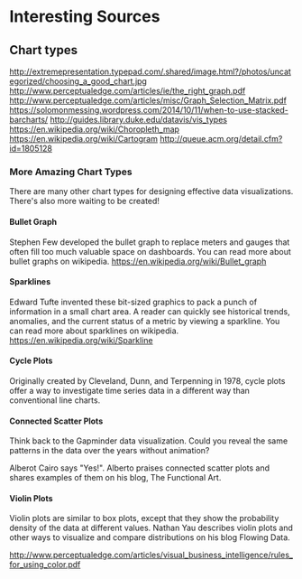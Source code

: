 # Interesting Sources
## Chart types
http://extremepresentation.typepad.com/.shared/image.html?/photos/uncategorized/choosing_a_good_chart.jpg
http://www.perceptualedge.com/articles/ie/the_right_graph.pdf
http://www.perceptualedge.com/articles/misc/Graph_Selection_Matrix.pdf
https://solomonmessing.wordpress.com/2014/10/11/when-to-use-stacked-barcharts/
http://guides.library.duke.edu/datavis/vis_types
https://en.wikipedia.org/wiki/Choropleth_map
https://en.wikipedia.org/wiki/Cartogram
http://queue.acm.org/detail.cfm?id=1805128

### More Amazing Chart Types
There are many other chart types for designing effective data visualizations. There's also more waiting to be created!

#### Bullet Graph

Stephen Few developed the bullet graph to replace meters and gauges that often fill too much valuable space on dashboards. You can read more about bullet graphs on wikipedia. https://en.wikipedia.org/wiki/Bullet_graph

#### Sparklines

Edward Tufte invented these bit-sized graphics to pack a punch of information in a small chart area. A reader can quickly see historical trends, anomalies, and the current status of a metric by viewing a sparkline. You can read more about sparklines on wikipedia. https://en.wikipedia.org/wiki/Sparkline

#### Cycle Plots

Originally created by Cleveland, Dunn, and Terpenning in 1978, cycle plots offer a way to investigate time series data in a different way than conventional line charts.

#### Connected Scatter Plots

Think back to the Gapminder data visualization. Could you reveal the same patterns in the data over the years without animation?

Alberot Cairo says "Yes!". Alberto praises connected scatter plots and shares examples of them on his blog, The Functional Art.

#### Violin Plots

Violin plots are similar to box plots, except that they show the probability density of the data at different values. Nathan Yau describes violin plots and other ways to visualize and compare distributions on his blog Flowing Data.


http://www.perceptualedge.com/articles/visual_business_intelligence/rules_for_using_color.pdf
